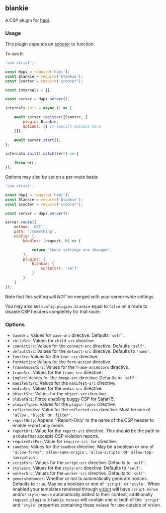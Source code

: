 ## blankie

A CSP plugin for [hapi](https://github.com/spumko/hapi).

### Usage

This plugin depends on [scooter](https://github.com/spumko/scooter) to function.

To use it:

```javascript
'use strict';

const Hapi = require('hapi');
const Blankie = require('blankie');
const Scooter = require('scooter');

const internals = {};

const server = Hapi.server();

internals.init = async () => {

    await server.register([Scooter, {
        plugin: Blankie,
        options: {} // specify options here
    }]);

    await server.start();
};

internals.init().catch((err) => {

    throw err;
});
```

Options may also be set on a per-route basis:

```javascript
'use strict';

const Hapi = require('hapi');
const Blankie = require('blankie');
const Scooter = require('scooter');

const server = Hapi.server();

server.route({
    method: 'GET',
    path: '/something',
    config: {
        handler: (request, h) => {

            return 'these settings are changed';
        },
        plugins: {
            blankie: {
                scriptSrc: 'self'
            }
        }
    }
});
```

Note that this setting will *NOT* be merged with your server-wide settings.

You may also set `config.plugins.blankie` equal to `false` on a route to disable CSP headers completely for that route.

### Options

* `baseUri`: Values for `base-uri` directive. Defaults `'self'`.
* `childSrc`: Values for `child-src` directive.
* `connectSrc`: Values for the `connect-src` directive. Defaults `'self'`.
* `defaultSrc`: Values for the `default-src` directive. Defaults to `'none'`.
* `fontSrc`: Values for the `font-src` directive.
* `formAction`: Values for the `form-action` directive.
* `frameAncestors`: Values for the `frame-ancestors` directive.
* `frameSrc`: Values for the `frame-src` directive.
* `imgSrc`: Values for the `image-src` directive. Defaults to `'self'`.
* `manifestSrc`: Values for the `manifest-src` directive.
* `mediaSrc`: Values for the `media-src` directive.
* `objectSrc`: Values for the `object-src` directive.
* `oldSafari`: Force enabling buggy CSP for Safari 5.
* `pluginTypes`: Values for the `plugin-types` directive.
* `reflectedXss`: Value for the `reflected-xss` directive. Must be one of `'allow'`, `'block'` or `'filter'`.
* `reportOnly`: Append '-Report-Only' to the name of the CSP header to enable report only mode.
* `reportUri`: Value for the `report-uri` directive. This should be the path to a route that accepts CSP violation reports.
* `requireSriFor`: Value for `require-sri-for` directive.
* `sandbox`: Values for the `sandbox` directive. May be a boolean or one of `'allow-forms'`, `'allow-same-origin'`, `'allow-scripts'` or `'allow-top-navigation'`.
* `scriptSrc`: Values for the `script-src` directive. Defaults to `'self'`.
* `styleSrc`: Values for the `style-src` directive. Defaults to `'self'`.
* `workerSrc`: Values for the `worker-src` directive. Defaults to `'self'`.
* `generateNonces`: Whether or not to automatically generate nonces. Defaults to `true`. May be a boolean or one of `'script'` or `'style'`. When enabled your templates rendered through [vision](https://github.com/hapijs/vision) will have `script-nonce` and/or `style-nonce` automatically added to their context, additionally `request.plugins.blankie.nonces` will contain one or both of the `'script'` and `'style'` properties containing these values for use outside of vision.
